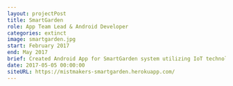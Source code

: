 ```yaml
---
layout: projectPost
title: SmartGarden
role: App Team Lead & Android Developer
categories: extinct
image: smartgarden.jpg
start: February 2017
end: May 2017
brief: Created Android App for SmartGarden system utilizing IoT technology to monitor and display info such as soil moisture, lighting, animal interference, etc.
date: 2017-05-05 00:00:00
siteURL: https://mistmakers-smartgarden.herokuapp.com/
---
```

